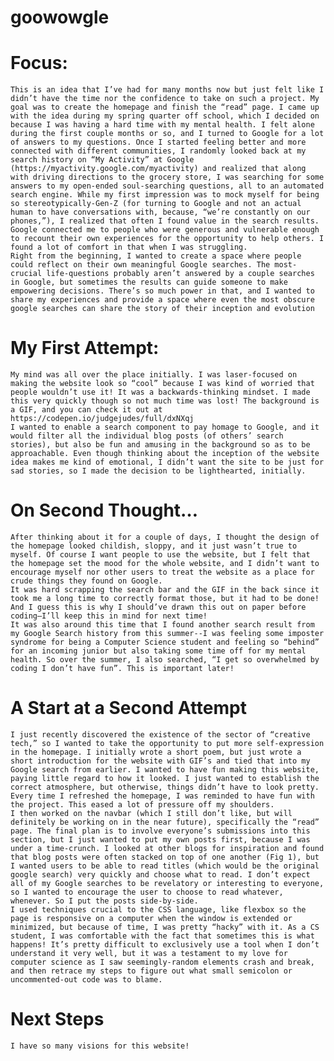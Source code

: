 # goowowgle

# Focus:
	This is an idea that I’ve had for many months now but just felt like I didn’t have the time nor the confidence to take on such a project. My goal was to create the homepage and finish the “read” page. I came up with the idea during my spring quarter off school, which I decided on because I was having a hard time with my mental health. I felt alone during the first couple months or so, and I turned to Google for a lot of answers to my questions. Once I started feeling better and more connected with different communities, I randomly looked back at my search history on “My Activity” at Google (https://myactivity.google.com/myactivity) and realized that along with driving directions to the grocery store, I was searching for some answers to my open-ended soul-searching questions, all to an automated search engine. While my first impression was to mock myself for being so stereotypically-Gen-Z (for turning to Google and not an actual human to have conversations with, because, “we’re constantly on our phones,”), I realized that often I found value in the search results. Google connected me to people who were generous and vulnerable enough to recount their own experiences for the opportunity to help others. I found a lot of comfort in that when I was struggling.
	Right from the beginning, I wanted to create a space where people could reflect on their own meaningful Google searches. The most-crucial life-questions probably aren’t answered by a couple searches in Google, but sometimes the results can guide someone to make empowering decisions. There’s so much power in that, and I wanted to share my experiences and provide a space where even the most obscure google searches can share the story of their inception and evolution

# My First Attempt:
	My mind was all over the place initially. I was laser-focused on making the website look so “cool” because I was kind of worried that people wouldn’t use it! It was a backwards-thinking mindset. I made this very quickly though so not much time was lost! The background is a GIF, and you can check it out at https://codepen.io/judgejudes/full/dxNXqj
 	I wanted to enable a search component to pay homage to Google, and it would filter all the individual blog posts (of others’ search stories), but also be fun and amusing in the background so as to be approachable. Even though thinking about the inception of the website idea makes me kind of emotional, I didn’t want the site to be just for sad stories, so I made the decision to be lighthearted, initially.

# On Second Thought…
	After thinking about it for a couple of days, I thought the design of the homepage looked childish, sloppy, and it just wasn’t true to myself. Of course I want people to use the website, but I felt that the homepage set the mood for the whole website, and I didn’t want to encourage myself nor other users to treat the website as a place for crude things they found on Google.
	It was hard scrapping the search bar and the GIF in the back since it took me a long time to correctly format those, but it had to be done! And I guess this is why I should’ve drawn this out on paper before coding—I’ll keep this in mind for next time!
	It was also around this time that I found another search result from my Google Search history from this summer--I was feeling some imposter syndrome for being a Computer Science student and feeling so “behind” for an incoming junior but also taking some time off for my mental health. So over the summer, I also searched, “I get so overwhelmed by coding I don’t have fun”. This is important later!
	
# A Start at a Second Attempt
	I just recently discovered the existence of the sector of “creative tech,” so I wanted to take the opportunity to put more self-expression in the homepage. I initially wrote a short poem, but just wrote a short introduction for the website with GIF’s and tied that into my Google search from earlier. I wanted to have fun making this website, paying little regard to how it looked. I just wanted to establish the correct atmosphere, but otherwise, things didn’t have to look pretty. Every time I refreshed the homepage, I was reminded to have fun with the project. This eased a lot of pressure off my shoulders.
	I then worked on the navbar (which I still don’t like, but will definitely be working on in the near future), specifically the “read” page. The final plan is to involve everyone’s submissions into this section, but I just wanted to put my own posts first, because I was under a time-crunch. I looked at other blogs for inspiration and found that blog posts were often stacked on top of one another (Fig 1), but I wanted users to be able to read titles (which would be the original google search) very quickly and choose what to read. I don’t expect all of my Google searches to be revelatory or interesting to everyone, so I wanted to encourage the user to choose to read whatever, whenever. So I put the posts side-by-side.
	I used techniques crucial to the CSS language, like flexbox so the page is responsive on a computer when the window is extended or minimized, but because of time, I was pretty “hacky” with it. As a CS student, I was comfortable with the fact that sometimes this is what happens! It’s pretty difficult to exclusively use a tool when I don’t understand it very well, but it was a testament to my love for computer science as I saw seemingly-random elements crash and break, and then retrace my steps to figure out what small semicolon or uncommented-out code was to blame.

# Next Steps
	I have so many visions for this website!

	


	

  
